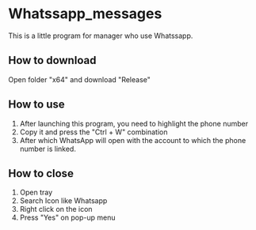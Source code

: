 # Whatssapp_messages

This is a little program for manager who use Whatssapp.

## How to download
  Open folder "x64" and download "Release"

## How to use
  1. After launching this program, you need to highlight the phone number
  2. Сopy it and press the "Ctrl + W" combination
  3. After which WhatsApp will open with the account to which the phone number is linked.

## How to close
  1. Open tray
  2. Search Icon like Whatsapp
  3. Right click on the icon
  4. Press "Yes" on pop-up menu
